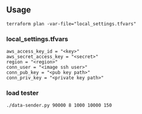 ## Usage

`terraform plan -var-file="local_settings.tfvars"`

### local_settings.tfvars
```
aws_access_key_id = "<key>"
aws_secret_access_key = "<secret>"
region = "<region>"
conn_user = "<image ssh user>"
conn_pub_key = "<pub key path>"
conn_priv_key = "<private key path>"
```


### load tester
```./data-sender.py 90000 8 1000 10000 150 ```
